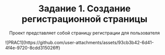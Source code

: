 <h1 align="center">Задание 1. Создание регистрационной страницы </h1> 
<p align="center"> Проект представляет собой страницу регистрации для пользователя </p>
![PRAC1](https://github.com/user-attachments/assets/93cb3b42-6d41-4f4e-9720-8cdd315026ff)

